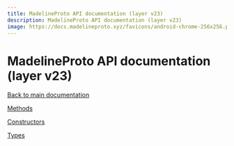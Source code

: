 ```yaml
---
title: MadelineProto API documentation (layer v23)
description: MadelineProto API documentation (layer v23)
image: https://docs.madelineproto.xyz/favicons/android-chrome-256x256.png
---
```

# MadelineProto API documentation (layer v23)  

[Back to main documentation](..)  


[Methods](methods/)

[Constructors](constructors/)

[Types](types/)